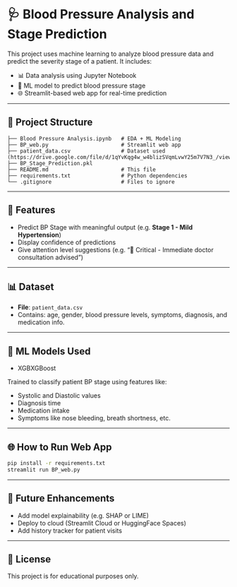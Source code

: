 # 🩺 Blood Pressure Analysis and Stage Prediction

This project uses machine learning to analyze blood pressure data and predict the severity stage of a patient. It includes:

- 📊 Data analysis using Jupyter Notebook
- 🧠 ML model to predict blood pressure stage
- 🌐 Streamlit-based web app for real-time prediction

---

## 📁 Project Structure

```
├── Blood Pressure Analysis.ipynb   # EDA + ML Modeling
├── BP_web.py                       # Streamlit web app
├── patient_data.csv                # Dataset used (https://drive.google.com/file/d/1qYvKqg4w_w4blizSVqmLvwY25m7V7N3_/view)
├── BP_Stage_Prediction.pkl         
├── README.md                       # This file
├── requirements.txt                # Python dependencies
└── .gitignore                      # Files to ignore
```

---

## 🚀 Features

- Predict BP Stage with meaningful output (e.g. **Stage 1 - Mild Hypertension**)
- Display confidence of predictions
- Give attention level suggestions (e.g. “🚨 Critical - Immediate doctor consultation advised”)

---

## 📊 Dataset

- **File**: `patient_data.csv`
- Contains: age, gender, blood pressure levels, symptoms, diagnosis, and medication info.

---

## 🧠 ML Models Used

- XGBXGBoost

Trained to classify patient BP stage using features like:
- Systolic and Diastolic values
- Diagnosis time
- Medication intake
- Symptoms like nose bleeding, breath shortness, etc.

---

## 🌐 How to Run Web App

```bash
pip install -r requirements.txt
streamlit run BP_web.py
```

---

## 📌 Future Enhancements

- Add model explainability (e.g. SHAP or LIME)
- Deploy to cloud (Streamlit Cloud or HuggingFace Spaces)
- Add history tracker for patient visits

---

## 📄 License

This project is for educational purposes only.
